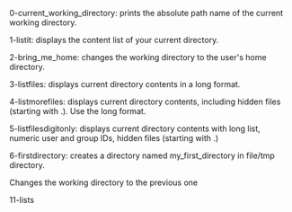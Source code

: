 0-current_working_directory: prints the absolute path name of the current working directory.

1-listit: displays the content list of your current directory.

2-bring_me_home: changes the working directory to the user's home directory.

3-listfiles: displays current directory contents in a long format.

4-listmorefiles: displays current directory contents, including hidden files (starting with .). Use the long format.

5-listfilesdigitonly: displays current directory contents with long list, numeric user and group IDs, hidden files (starting with .)

6-firstdirectory: creates a directory named my_first_directory in file/tmp directory.

Changes the working directory to the previous one

11-lists
